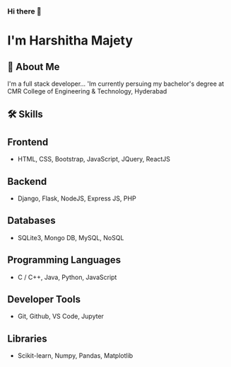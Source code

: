 ### Hi there 👋
# I'm Harshitha Majety
## 🚀 About Me  
I'm a full stack developer...
'Im currently persuing my bachelor's degree at CMR College of Engineering & Technology, Hyderabad  

## 🛠 Skills  
## Frontend  
* HTML, CSS, Bootstrap, JavaScript, JQuery, ReactJS  
## Backend  
* Django, Flask, NodeJS, Express JS, PHP  
## Databases  
* SQLite3, Mongo DB, MySQL, NoSQL  
## Programming Languages  
* C / C++, Java, Python, JavaScript
## Developer Tools  
* Git, Github, VS Code, Jupyter  
## Libraries  
* Scikit-learn, Numpy, Pandas, Matplotlib  

<!--
**Harshitha392/Harshitha392** is a ✨ _special_ ✨ repository because its `README.md` (this file) appears on your GitHub profile.

Here are some ideas to get you started:

- 🔭 I’m currently working on ...
- 🌱 I’m currently learning ...
- 👯 I’m looking to collaborate on ...
- 🤔 I’m looking for help with ...
- 💬 Ask me about ...
- 📫 How to reach me: ...
- 😄 Pronouns: ...
- ⚡ Fun fact: ...
-->
